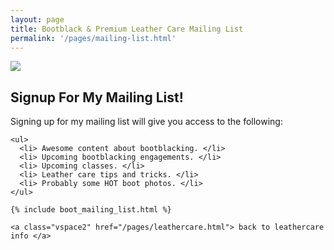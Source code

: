 ```yaml
---
layout: page
title: Bootblack & Premium Leather Care Mailing List
permalink: '/pages/mailing-list.html'
---
```


<div class="row">
  <div class="col-sm-6">
    <img src="http://36.media.tumblr.com/1ccaa8d75af6ca6be7033270e41e9caa/tumblr_nyqqodv7K91qz7dx8o1_1280.jpg" class="img-responsive">
  </div>
  <div class="col-sm-6">
    <h2> Signup For My Mailing List! </h2>
    <p>
      Signing up for my mailing list will give you access to the following:
    </p>

    <ul>
      <li> Awesome content about bootblacking. </li>
      <li> Upcoming bootblacking engagements. </li>
      <li> Upcoming classes. </li>
      <li> Leather care tips and tricks. </li>
      <li> Probably some HOT boot photos. </li>
    </ul>

    {% include boot_mailing_list.html %}

    <a class="vspace2" href="/pages/leathercare.html"> back to leathercare info </a>
  </div>
</div>